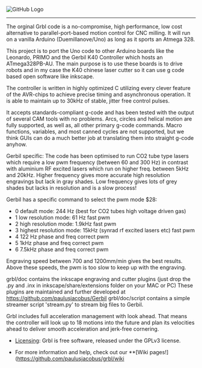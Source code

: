 ![GitHub Logo](https://github.com/paulusjacobus/doc/media/Grbl%20Logo/Grbl%20Logo%20250px.png?raw=true)

***

The orginal Grbl code is a no-compromise, high performance, low cost alternative to parallel-port-based motion control for CNC milling. It will run on a vanilla Arduino (Duemillanove/Uno) as long as it sports an Atmega 328. 

This project is to port the Uno code to other Arduino boards like the Leonardo, PRIMO and the Gerbil K40 Controller which hosts an ATmega328PB-AU.
The main purpose is to use these boards is to drive robots and in my case the K40 chinese laser cutter so it can use g code based open software like inkscape.

The controller is written in highly optimized C utilizing every clever feature of the AVR-chips to achieve precise timing and asynchronous operation. It is able to maintain up to 30kHz of stable, jitter free control pulses.

It accepts standards-compliant g-code and has been tested with the output of several CAM tools with no problems. Arcs, circles and helical motion are fully supported, as well as, all other primary g-code commands. Macro functions, variables, and most canned cycles are not supported, but we think GUIs can do a much better job at translating them into straight g-code anyhow.

Gerbil specific: The code has been optimised to run CO2 tube type lasers which require a low pwm frequency (between 60 and 300 Hz) in contrast with aluminium RF excited lasers which run on higher freq. between 5kHz and 20kHz. Higher frequency gives more accurate high resolution engravings but lack in gray shades. Low frequency gives lots of grey shades but lacks in resolution and is a slow process!

Gerbil has a specific command to select the pwm mode $28:
- 0 default mode: 244 Hz (best for CO2 tubes high voltage driven gas)
- 1 low resolution mode: 61 Hz fast pwm
- 2 high resolution mode: 1.9kHz fast pwm
- 3 highest resolution mode: 15kHz (synrad rf excited lasers etc) fast pwm
- 4 122 Hz phase and freq correct pwm
- 5 1kHz phase and freq correct pwm
- 6 7.5kHz phase and freq correct pwm

Engraving speed between 700 and 1200mm/min gives the best results. Above these speeds, the pwm is too slow to keep up with the engraving.

grbl/doc contains the inkscape engraving and cutter plugins (just drop the .py and .inx in inkscape/share/extensions folder on your MAC or PC) These plugins are maintained and further developed at https://github.com/paulusjacobus/Gerbil
grbl/doc/script contains a simple streamer script 'stream.py' to stream big files to Gerbil.

Grbl includes full acceleration management with look ahead. That means the controller will look up to 18 motions into the future and plan its velocities ahead to deliver smooth acceleration and jerk-free cornering.

* [Licensing](https://github.com/grbl/grbl/wiki/Licensing): Grbl is free software, released under the GPLv3 license.

* For more information and help, check out our **[Wiki pages!](https://github.com/paulusjacobus/grbl/wiki
